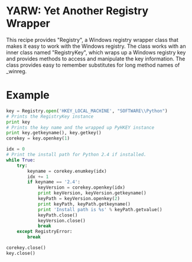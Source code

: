 # YARW: Yet Another Registry Wrapper

This recipe provides "Registry", a Windows registry wrapper class that makes
it easy to work with the Windows registry. The class works with an inner class
named "RegistryKey", which wraps up a Windows registry key and provides methods
to access and manipulate the key information. The class provides easy to 
remember substitutes for long method names of _winreg.


# Example


```python
key = Registry.open('HKEY_LOCAL_MACHINE', "SOFTWARE\\Python")
# Prints the RegistryKey instance
print key
# Prints the key name and the wrapped up PyHKEY instance
print key.getkeyname(), key.getkey()
corekey = key.openkey(1)

idx = 0
# Print the install path for Python 2.4 if installed.
while True:
    try:
        keyname = corekey.enumkey(idx)
        idx += 1
        if keyname == '2.4':
            keyVersion = corekey.openkey(idx)
            print keyVersion, keyVersion.getkeyname()
            keyPath = keyVersion.openkey(2)
            print keyPath, keyPath.getkeyname()
            print 'Install path is %s' % keyPath.getvalue()
            keyPath.close()
            keyVersion.close()
            break
    except RegistryError:
        break

corekey.close()
key.close()
```